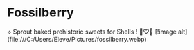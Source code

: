 # Fossilberry
⟡ Sprout baked prehistoric sweets for Shells ! 🍓♡🐚
[!image alt] (file:///C:/Users/Eleve/Pictures/fossilberry.webp)

